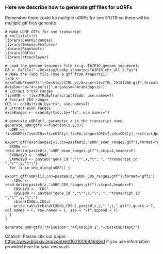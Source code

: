 ### Here we describe how to generate gtf files for uORFs

Remember there could be multiple uORFs for one 5'UTR so there will be multiple gtf files generate:

```
# Make uORF GTFs for one transcript
# rm(list=ls())
library(GenomicRanges)
library(GenomicFeatures)
library(Rsamtools)
library(ORFik)
library(rtracklayer)

# Load the genome sequence file (e.g. TAIR10 genome sequence):
FA <- FaFile("~/Desktop/Leaky_scanning/TAIR10_chr_all_2.fas")
# Make the TxDb file (Use a gtf from Araport11)
txdb <- makeTxDbFromGFF("~/Desktop/CTRL_v1/Araport11+CTRL_20181206.gtf",format="gtf", dataSource="Araport11",organism="Arabidopsis")
# Extract 5'UTR ranges
fiveUTR <- fiveUTRsByTranscript(txdb, use.names=T)
# Extract CDS ranges
CDS <- cdsBy(txdb,by="tx", use.names=T)
# Extract exon ranges
exonRanges <- exonsBy(txdb,by="tx", use.names=T)

# generate_uORFgtf, parameter x is the transcript name
generate_uORFgtfs <-function(x,y,z){
  uORF <<- findUORFs(fiveUTRs=fiveUTR[y],fa=FA,longestORF=T,cds=CDS[y],restrictUpstreamToTx=T)
  export.gff(exonRanges[y],con=paste0(z,"uORF_exon_ranges.gtf"),format="gff2")
  EXONu <- read.delim(paste0(z,"uORF_exon_ranges.gtf"),skip=4,header=F)
  EXONu$V3 <- "mRNA"
  EXONu$V9 <- paste0("gene_id ","\"",x,"\"; ", "transcript_id ","\"",y,"\";")
  for (i in seq_along(uORF)) {
    export.gff(uORF[i],con=paste0(z,"uORF_CDS_ranges.gtf"),format="gff2")
    CDSu <- read.delim(paste0(z,"uORF_CDS_ranges.gtf"),skip=4,header=F)
    CDSu$V3 <- "CDS"
    CDSu$V9 <- paste0("gene_id ","\"",x,"\"; ", "transcript_id ","\"",y,"\";")
    rbind(EXONu,CDSu)
    write.table(rbind(EXONu,CDSu),paste0(z,y,".",i,".gtf"),quote = F, col.names = F, row.names = F, sep = "\t",append = F)
  }
}

generate_uORFgtfs("AT1G01060","AT1G01060.1","~/Desktop/test/")
```

Citation: Please cite our paper: https://www.biorxiv.org/content/10.1101/694646v1 if you use information provided here for your research. 
